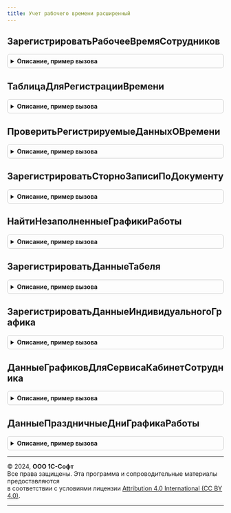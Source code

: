 ```yaml
---
title: Учет рабочего времени расширенный
---
```



## ЗарегистрироватьРабочееВремяСотрудников
<details style="margin: 1em 0; padding: 0.5em; border: 1px solid #ccc; border-radius: 6px;">

<summary style="font-weight: bold; cursor: pointer;">Описание, пример вызова</summary>

```bsl

// Регистрирует рабочее время в переданной коллекции движений.
//
// 	Параметры:
//		Движения - коллекция движений, обязательно содержащая набор записей
//				   регистра накопления ДанныеОперативногоУчетаРабочегоВремениСотрудников.
//		ДанныеОВремени - таблица значений с колонками.
//			Дата  - конкретная дата на которую регистрируется время или любая
//					(например, первое число) дата месяца в том случае, если
//					регистрируются данные в целом за месяц (ВЦеломЗаПериод - истина).
//			Сотрудник
//			ВидВремени (не обязательно) - если колонки нет, то считается, что это - Явка.
//			Дней (не обязательно) - требуется только если ВЦеломЗаПериод - истина.
//			Часов (не обязательно)
//			План (не обязательно) - булево, признак того, что регистрируется плановое время
//									если колонки нет, то считается, что регистрируется
//									фактическое время.
//			Внутрисменное (не обязательно) - булево, признак того, что регистрируется
//											 внутрисменное время. Если колонки нет, то
//											 считается, что регистрируется целосменное время.
//			ВЦеломЗаПериод (не обязательно) - булево, признак того, что регистрируется время в
//							 				  целом за месяц. Если колонки нет, то регистрируются
//											  данные на переданную дату. Если ВЦеломЗаПериод
//											  не передано или Ложь, то колонка Дней не может быть больше 1.
//		ПериодРегистрации - месяц в котором регистрируются данные, если не указан то считается что данные
//							регистрируются в том же месяце за который вводятся.
//    	Записывать - Булево - Если Истина, то наборы будут записаны сразу.
//					          Если Ложь - наборам будет установлен признак Записывать = Истина.
//                            По умолчанию Ложь.
//
// Например,
// - Если переданы только колонки Дата и Сотрудник, то это значит, что
//   переданные даты - целые, полностью отработанные, рабочие дни.
// - Если переданы колонки Дата, Сотрудник, Дней и ВЦеломЗаПериод заполнена как Истина, то это
//   значит, что передано количество полностью отработанных дней в том месяце, который
//	 соответствует переданной дате.
Процедура ЗарегистрироватьРабочееВремяСотрудников(Движения, ДанныеОВремени, ПериодРегистрации = '00010101', Записывать = Ложь) Экспорт
```

Пример вызова
```bsl
УчетРабочегоВремениРасширенный.ЗарегистрироватьРабочееВремяСотрудников(Движения, ДанныеОВремени, ПериодРегистрации, Записывать);
```
</details>

## ТаблицаДляРегистрацииВремени
<details style="margin: 1em 0; padding: 0.5em; border: 1px solid #ccc; border-radius: 6px;">

<summary style="font-weight: bold; cursor: pointer;">Описание, пример вызова</summary>

```bsl

// Возвращает пустую таблицы, необходимой для метода ЗарегистрироватьРабочееВремяСотрудников структуры.
//
// Возвращаемое значение
//	Таблица значений с полями:
// 		Дата
//		Сотрудник
//	    ВидВремени
//		ВидВремениВытесняемый
//		Дней
//		Часов
//		План
//		Внутрисменное
//		ВЦеломЗаПериод
Функция ТаблицаДляРегистрацииВремени() Экспорт
```

Пример вызова
```bsl
Результат = УчетРабочегоВремениРасширенный.ТаблицаДляРегистрацииВремени() 
```
</details>

## ПроверитьРегистрируемыеДанныхОВремени
<details style="margin: 1em 0; padding: 0.5em; border: 1px solid #ccc; border-radius: 6px;">

<summary style="font-weight: bold; cursor: pointer;">Описание, пример вызова</summary>

```bsl

// Проверяет регистрируемые данные о фактическом времени времени.
//  Данный метод должен вызваться в обработчике ОбработкаПроверкиЗаполнения
//  документа-регистратора данных о времени.
//
// 	Параметры:
//		Регистратор - ссылка на документ регистратор.
//		ДанныеОВремени - таблица значений с колонками.
//			Дата  - конкретная дата на которую регистрируется время или любая
//					(например, первое число) дата месяца в том случае, если
//					регистрируются данные в целом за месяц (ВЦеломЗаПериод - истина).
//			Сотрудник
//			ВидВремени (не обязательно) - если колонки нет, то считается, что это - Явка.
//			Дней (не обязательно) - если не задано, то считается что на каждую дату регистрируется по одному дню.
//			Часов (не обязательно)
//			ВЦеломЗаПериод -  (не обязательный, по умолчанию ложь).
//		Отказ - булево, признак наличия ошибок.
//		ВыводитьОшибкиПользователю - булево, необязательный. Признак необходимости выводить ошибки в виде сообщений
//		                             пользователю.
//		ПериодРегистрации - необязательный. Период регистрации данных о времени.
//
//	Возвращаемое значение:
//		Массив структур с полями:
//			Сотрудник - сотрудник, по которому регистрируется время.
//			Дата - дата, за которую введено некорректное значение.
//			ВидВремени - не корректно введенный вид времени (может быть пустым).
//			Документ - ссылка на документ, записи которого противоречат вводимым данным (может быть пустым).
//			ТекстОшибки - текст ошибки.
//
Функция ПроверитьРегистрируемыеДанныхОВремени(Регистратор, ДанныеОВремени, Отказ = Ложь, ВыводитьОшибкиПользователю = Ложь, ПериодРегистрации = Неопределено) Экспорт
```

Пример вызова
```bsl
Результат = УчетРабочегоВремениРасширенный.ПроверитьРегистрируемыеДанныхОВремени(Регистратор, ДанныеОВремени, Отказ, ВыводитьОшибкиПользователю, ПериодРегистрации);
```
</details>

## ЗарегистрироватьСторноЗаписиПоДокументу
<details style="margin: 1em 0; padding: 0.5em; border: 1px solid #ccc; border-radius: 6px;">

<summary style="font-weight: bold; cursor: pointer;">Описание, пример вызова</summary>

```bsl

// Регистрирует сторно записи в регистрах накопления учета времени.
//
// Параметры:
//  Движения - КоллекцияДвижений, Структура - Коллекция движений, обязательно содержащая наборы записей
//                                            регистров учета времени.
//  ПериодРегистрации    - Дата             - Период регистрации сторно записей (начало месяца).
//  ИсправляемыйДокумент - ДокументСсылка   - Документ по которому регистрируются сторно записи.
//  Сотрудники           - Массив - Содержит сотрудников, по которым надо зарегистрировать сторно-записи.
//                                  Если параметр не передан, то все записи исправляемого документа
//                                  будут сторнированы в регистрах накопления учета рабочего времени.
//  Записывать           - Булево - Необязательный. Если истина, наборы будут записаны сразу,
//                                  если ложь наборам будет установлен признак Записывать = Истина.
//
Процедура ЗарегистрироватьСторноЗаписиПоДокументу(Движения, ПериодРегистрации, ИсправляемыйДокумент, Сотрудники, Записывать = Ложь) Экспорт
```

Пример вызова
```bsl
УчетРабочегоВремениРасширенный.ЗарегистрироватьСторноЗаписиПоДокументу(Движения, ПериодРегистрации, ИсправляемыйДокумент, Сотрудники, Записывать);
```
</details>

## НайтиНезаполненныеГрафикиРаботы
<details style="margin: 1em 0; padding: 0.5em; border: 1px solid #ccc; border-radius: 6px;">

<summary style="font-weight: bold; cursor: pointer;">Описание, пример вызова</summary>

```bsl

// Возвращает массив незаполненных графиков в расчетном году.
//
// Параметры:
//		РасчетныйГод - Дата - исследуемый год(по умолчанию текущий).
//
// Возвращаемое значение:
//		Массив графиков работы сотрудников
//
Функция НайтиНезаполненныеГрафикиРаботы(РасчетныйГод = Неопределено) Экспорт
```

Пример вызова
```bsl
Результат = УчетРабочегоВремениРасширенный.НайтиНезаполненныеГрафикиРаботы(РасчетныйГод);
```
</details>

## ЗарегистрироватьДанныеТабеля
<details style="margin: 1em 0; padding: 0.5em; border: 1px solid #ccc; border-radius: 6px;">

<summary style="font-weight: bold; cursor: pointer;">Описание, пример вызова</summary>

```bsl

// Регистрирует рабочее введенное табелем Т-13 в переданной коллекции движений.
// Параметры:
//		Движения
//		ДанныеОВремени - таблица значений с колонками.
//			Дата  - конкретная дата на которую регистрируется время или любая
//					(например, первое число) дата месяца в том случае, если
//					регистрируются данные в целом за месяц (ВЦеломЗаПериод - истина).
//			Сотрудник
//			ВидВремени  - если колонки нет, то считается, что это - Явка.
//			Дней (не обязательно) - требуется только если ВЦеломЗаПериод - истина.
//			Часов
//			ВЦеломЗаПериод (не обязательно) - булево, признак того, что регистрируется время в
//							 				  целом за месяц. Если колонки нет, то регистрируются
//											  данные на переданную дату. Если ВЦеломЗаПериод
//											  не передано или Ложь, то колонка Дней не может быть больше 1.
//		ПериодРегистрации - месяц в котором регистрируются данные.
//
Процедура ЗарегистрироватьДанныеТабеля(Движения, ДанныеОВремени, ПериодРегистрации = '00010101') Экспорт
```

Пример вызова
```bsl
УчетРабочегоВремениРасширенный.ЗарегистрироватьДанныеТабеля(Движения, ДанныеОВремени, ПериодРегистрации);
```
</details>

## ЗарегистрироватьДанныеИндивидуальногоГрафика
<details style="margin: 1em 0; padding: 0.5em; border: 1px solid #ccc; border-radius: 6px;">

<summary style="font-weight: bold; cursor: pointer;">Описание, пример вызова</summary>

```bsl

// Регистрирует рабочее введенное индивидуальным графиком в переданной коллекции движений.
// Параметры:
//		Движения
//		ДанныеОВремени - таблица значений с колонками.
//			Дата  - конкретная дата на которую регистрируется время или любая
//					(например, первое число) дата месяца в том случае, если
//					регистрируются данные в целом за месяц (ВЦеломЗаПериод - истина).
//			Сотрудник
//			ВидВремени  - если колонки нет, то считается, что это - Явка.
//			Дней (не обязательно) - требуется только если ВЦеломЗаПериод - истина.
//			Часов
//			ВЦеломЗаПериод (не обязательно) - булево, признак того, что регистрируется время в
//							 				  целом за месяц. Если колонки нет, то регистрируются
//											  данные на переданную дату. Если ВЦеломЗаПериод
//											  не передано или Ложь, то колонка Дней не может быть больше 1.
//		ПериодРегистрации - месяц в котором регистрируются данные, если не указан то считается что данные
//							регистрируются в том же месяце за который вводятся.
//
Процедура ЗарегистрироватьДанныеИндивидуальногоГрафика(Движения, ДанныеОВремени, ПериодРегистрации = '00010101') Экспорт
```

Пример вызова
```bsl
УчетРабочегоВремениРасширенный.ЗарегистрироватьДанныеИндивидуальногоГрафика(Движения, ДанныеОВремени, ПериодРегистрации);
```
</details>

## ДанныеГрафиковДляСервисаКабинетСотрудника
<details style="margin: 1em 0; padding: 0.5em; border: 1px solid #ccc; border-radius: 6px;">

<summary style="font-weight: bold; cursor: pointer;">Описание, пример вызова</summary>

```bsl

// Формирует данные графиков для публикации в сервисе 1С:Кабинет сотрудника.
//
// Параметры;
// 		МенеджерВТ - МенеджерВременныхТаблиц - содержит поля
// 			* ГрафикРаботы - СправочникСсылка.ГрафикиРаботыСотрудников
// 			* ДатаНачала - Дата
// 			* ДатаОкончания - Дата
// 			* Год - Число
//
// Возвращаемое значение:
// 		ТаблицаЗначений - содержит колонки
// 			* ГрафикРаботы - СправочникСсылка.ГрафикиРаботыСотрудников
// 			* Дата - Дата
// 			* Выходной - Булево
// 			* Год - Число
//
Функция ДанныеГрафиковДляСервисаКабинетСотрудника(МенеджерВТ) Экспорт
```

Пример вызова
```bsl
Результат = УчетРабочегоВремениРасширенный.ДанныеГрафиковДляСервисаКабинетСотрудника(МенеджерВТ) 
```
</details>

## ДанныеПраздничныеДниГрафикаРаботы
<details style="margin: 1em 0; padding: 0.5em; border: 1px solid #ccc; border-radius: 6px;">

<summary style="font-weight: bold; cursor: pointer;">Описание, пример вызова</summary>

```bsl

// Формирует данные о праздничных днях графиков работы для публикации в сервисе 1С:Кабинет сотрудника.
//
// Параметры;
// 		ГрафикиРаботыДляОбработки - Массив
//
// Возвращаемое значение:
// 		ТаблицаЗначений - содержит колонки
// 			* ГрафикРаботы - СправочникСсылка.ГрафикиРаботыСотрудников
// 			* Дата - Дата
// 			* Год - Число
//
Функция ДанныеПраздничныеДниГрафикаРаботы(ГрафикиРаботыДляОбработки) Экспорт
```

Пример вызова
```bsl
Результат = УчетРабочегоВремениРасширенный.ДанныеПраздничныеДниГрафикаРаботы(ГрафикиРаботыДляОбработки) 
```
</details>

---

© 2024, **ООО 1С-Софт**  
Все права защищены. Эта программа и сопроводительные материалы предоставляются  
в соответствии с условиями лицензии [Attribution 4.0 International (CC BY 4.0)](https://creativecommons.org/licenses/by/4.0/legalcode).

---
